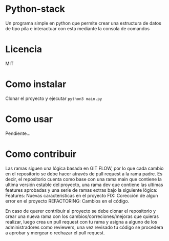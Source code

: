 # Python-stack

Un programa simple en python que permite crear una estructura de datos de tipo pila e interactuar con esta mediante la consola de comandos

# Licencia

MIT

# Como instalar

Clonar el proyecto y ejecutar `python3 main.py`

# Como usar

Pendiente...

# Como contribuir

Las ramas siguen una lógica basada en GIT FLOW, por lo que cada cambio en el repositorio se debe hacer através de pull request a la rama padre. Es decir, el repositorio cuenta como base con una rama main que contiene la ultima versión estable del proyecto, una rama dev que contiene las ultimas features aprobadas y una serie de ramas extras bajo la siguiente lógica:
Features: Nuevas caracteristicas en el proyecto
FIX: Corección de algun error en el proyecto
REFACTORING: Cambios en el código.

En caso de querer contribuir al proyecto se debe clonar el repositorio y crear una nueva rama con los cambios/correciones/mejoras que quieras realizar, luego crea un pull request con tu rama y asigna a alguno de los administradores como reviewers, una vez revisado tu código se procedera a aprobar y mergear o rechazar el pull request.

